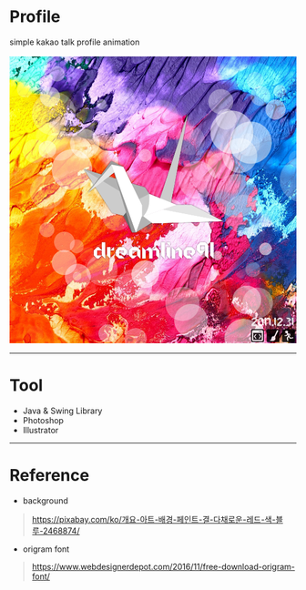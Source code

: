 # Profile
simple kakao talk profile animation<br>
<br>
<img src="https://github.com/jaejunha/Profile/blob/master/image/screenshot.png?raw=true">

---
# Tool
 - Java & Swing Library
 - Photoshop
 - Illustrator
---
# Reference
- background
>https://pixabay.com/ko/개요-아트-배경-페인트-결-다채로운-레드-색-블루-2468874/
- origram font
>https://www.webdesignerdepot.com/2016/11/free-download-origram-font/
